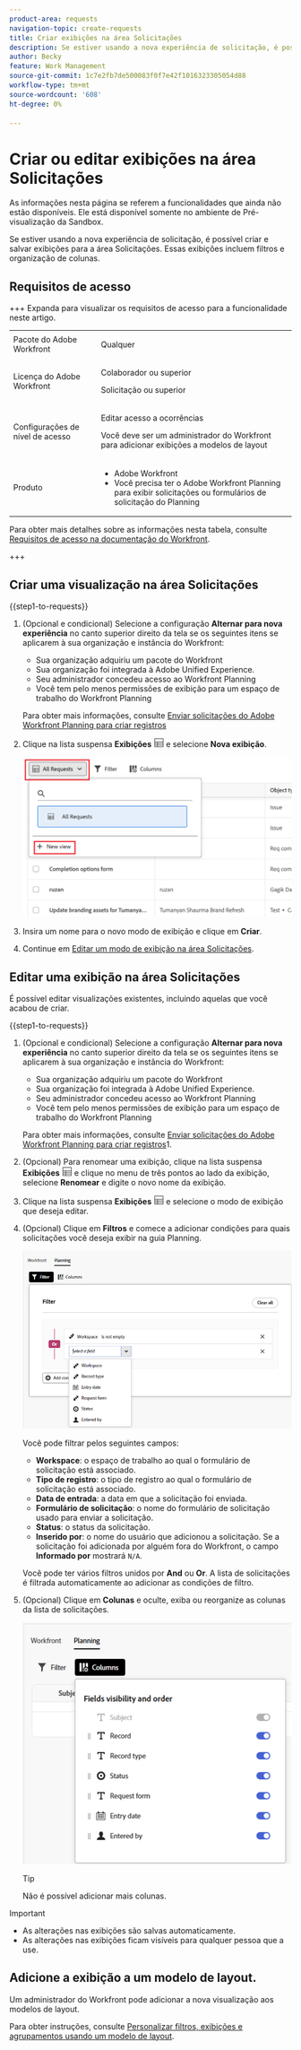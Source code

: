 ```yaml
---
product-area: requests
navigation-topic: create-requests
title: Criar exibições na área Solicitações
description: Se estiver usando a nova experiência de solicitação, é possível criar e salvar exibições para a área Solicitações.
author: Becky
feature: Work Management
source-git-commit: 1c7e2fb7de500083f0f7e42f1016323305054d88
workflow-type: tm+mt
source-wordcount: '608'
ht-degree: 0%

---
```


# Criar ou editar exibições na área Solicitações

<span class="preview">As informações nesta página se referem a funcionalidades que ainda não estão disponíveis. Ele está disponível somente no ambiente de Pré-visualização da Sandbox.</span>

Se estiver usando a nova experiência de solicitação, é possível criar e salvar exibições para a área Solicitações. Essas exibições incluem filtros e organização de colunas.

## Requisitos de acesso

+++ Expanda para visualizar os requisitos de acesso para a funcionalidade neste artigo.


<table style="table-layout:auto"> 
 <col> 
 <col> 
 <tbody> 
 <tbody> 
  <tr> 
   <td role="rowheader">Pacote do Adobe Workfront</td> 
   <td> <p>Qualquer </p> </td> 
  </tr> 
  <tr> 
   <td role="rowheader">Licença do Adobe Workfront</td> 
   <td> <p>Colaborador ou superior</p>
   <p>Solicitação ou superior</p>
    </td> 
  </tr> 
  <tr> 
   <td role="rowheader">Configurações de nível de acesso</td> 
   <td> <p>Editar acesso a ocorrências</p>  <p>Você deve ser um administrador do Workfront para adicionar exibições a modelos de layout</td> 
  </tr> 
  <tr> 
   <td role="rowheader"> Produto</td> 
   <td> <ul><li>Adobe Workfront</li><li>Você precisa ter o Adobe Workfront Planning para exibir solicitações ou formulários de solicitação do Planning</td> 
  </tr> 
 </tbody> 
</table>

Para obter mais detalhes sobre as informações nesta tabela, consulte [Requisitos de acesso na documentação do Workfront](/help/quicksilver/administration-and-setup/add-users/access-levels-and-object-permissions/access-level-requirements-in-documentation.md).

+++

## Criar uma visualização na área Solicitações

{{step1-to-requests}}

1. (Opcional e condicional) Selecione a configuração **Alternar para nova experiência** no canto superior direito da tela se os seguintes itens se aplicarem à sua organização e instância do Workfront:

   * Sua organização adquiriu um pacote do Workfront
   * Sua organização foi integrada à Adobe Unified Experience.
   * Seu administrador concedeu acesso ao Workfront Planning
   * Você tem pelo menos permissões de exibição para um espaço de trabalho do Workfront Planning

   Para obter mais informações, consulte [Enviar solicitações do Adobe Workfront Planning para criar registros](/help/quicksilver/planning/requests/submit-requests.md)

1. Clique na lista suspensa **Exibições** ![Exibições](assets/view-icon-requests.png) e selecione **Nova exibição**.

   ![Nova exibição](assets/create-new-view.png)

1. Insira um nome para o novo modo de exibição e clique em **Criar**.
1. Continue em [Editar um modo de exibição na área Solicitações](#edit-a-view-in-the-requests-area).

## Editar uma exibição na área Solicitações

É possível editar visualizações existentes, incluindo aquelas que você acabou de criar.

{{step1-to-requests}}

1. (Opcional e condicional) Selecione a configuração **Alternar para nova experiência** no canto superior direito da tela se os seguintes itens se aplicarem à sua organização e instância do Workfront:

   * Sua organização adquiriu um pacote do Workfront
   * Sua organização foi integrada à Adobe Unified Experience.
   * Seu administrador concedeu acesso ao Workfront Planning
   * Você tem pelo menos permissões de exibição para um espaço de trabalho do Workfront Planning

   Para obter mais informações, consulte [Enviar solicitações do Adobe Workfront Planning para criar registros](/help/quicksilver/planning/requests/submit-requests.md)1.

1. (Opcional) Para renomear uma exibição, clique na lista suspensa **Exibições** ![Exibições](assets/view-icon-requests.png) e clique no menu de três pontos ao lado da exibição, selecione **Renomear** e digite o novo nome da exibição.
1. Clique na lista suspensa **Exibições** ![Exibições](assets/view-icon-requests.png) e selecione o modo de exibição que deseja editar.
1. (Opcional) Clique em **Filtros** e comece a adicionar condições para quais solicitações você deseja exibir na guia Planning.

   ![Editar filtros na guia de solicitações do Planning](assets/filters-editing-box-in-requests-planning-tab.png)

   Você pode filtrar pelos seguintes campos:

   * **Workspace**: o espaço de trabalho ao qual o formulário de solicitação está associado.
   * **Tipo de registro**: o tipo de registro ao qual o formulário de solicitação está associado.
   * **Data de entrada**: a data em que a solicitação foi enviada.
   * **Formulário de solicitação**: o nome do formulário de solicitação usado para enviar a solicitação.
   * **Status**: o status da solicitação.
   * **Inserido por**: o nome do usuário que adicionou a solicitação. Se a solicitação foi adicionada por alguém fora do Workfront, o campo **Informado por** mostrará `N/A`.

   Você pode ter vários filtros unidos por **And** ou **Or**.
A lista de solicitações é filtrada automaticamente ao adicionar as condições de filtro.

1. (Opcional) Clique em **Colunas** e oculte, exiba ou reorganize as colunas da lista de solicitações.

   ![Caixa Colunas](assets/columns-editing-box-in-requests-planning-tab.png)

   >[!TIP]
   >
   >Não é possível adicionar mais colunas.

>[!IMPORTANT]
>
> * As alterações nas exibições são salvas automaticamente.
> * As alterações nas exibições ficam visíveis para qualquer pessoa que a use.

## Adicione a exibição a um modelo de layout.

Um administrador do Workfront pode adicionar a nova visualização aos modelos de layout.

Para obter instruções, consulte [Personalizar filtros, exibições e agrupamentos usando um modelo de layout](/help/quicksilver/administration-and-setup/customize-workfront/use-layout-templates/customize-fvg-list-controls-layout-template.md).
